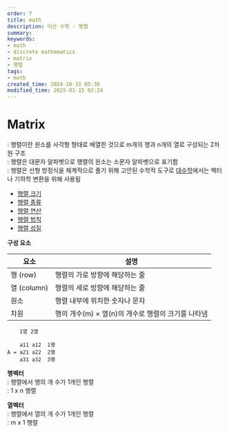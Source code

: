 ```yaml
---
order: 7
title: math
description: 이산 수학 - 행렬
summary:
keywords:
- math
- discrete mathematics
- matrix
- 행렬
tags:
- math
created_time: 2024-10-31 05:30
modified_time: 2025-01-15 02:24
---
```


# Matrix
: 행렬이란 원소를 사각형 형태로 배열한 것으로 m개의 행과 n개의 열로 구성되는 2차원 구조  
: 행렬은 대문자 알파벳으로 행렬의 원소는 소문자 알파벳으로 표기함  
: 행렬은 선형 방정식을 체계적으로 풀기 위해 고안된 수학적 도구로 [대수학](../algebra.md)에서는 벡터나 기하학 변환을 위해 사용됨  

- [행렬 크기](#matrix-dimensions)
- [행렬 종류](#matrix-types)
- [행렬 연산](#matrix-operations)
- [행렬 법칙](#matrix-laws)
- [행렬 성질](#matrix-properties)
 


**구성 요소**

요소 | 설명
---|---
행 (row) | 행렬의 가로 방향에 해당하는 줄
열 (column) | 행렬의 세로 방향에 해당하는 줄
원소 | 행렬 내부에 위치한 숫자나 문자 
차원 | 행의 개수(m) × 열(n)의 개수로 행렬의 크기를 나타냄


```
    1열 2열

    a11 a12  1행
A = a21 a22  2행
    a31 a32  3행
```

**행벡터**  
: 행렬에서 행의 개 수가 1개인 행렬  
: 1 x n 행렬  

**열벡터**  
: 행렬에서 열의 개 수가 1개인 행렬  
: m x 1 행렬  
